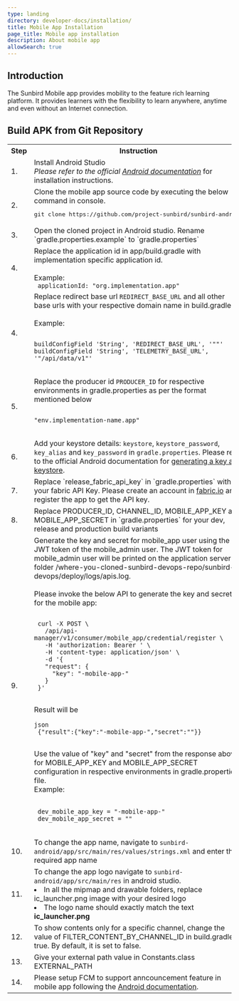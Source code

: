 ```yaml
---
type: landing
directory: developer-docs/installation/
title: Mobile App Installation
page_title: Mobile app installation
description: About mobile app
allowSearch: true
---
```

## Introduction

The Sunbird Mobile app provides mobility to the feature rich learning platform. It provides learners with the flexibility to learn anywhere, anytime and even without an Internet connection. 

## Build APK from Git Repository

<table>
  <tr>
    <th>Step</th>
    <th>Instruction</th>
  </tr>
  <tr>
    <td>1.</td>
    <td>Install Android Studio<br><i>Please refer to the official <a href="https://developer.android.com/studio/index.html">Android documentation</a></i> for installation instructions.</td>
  </tr>
  <tr>
    <td>2.</td>
    <td>Clone the mobile app source code by executing the below command in console.
    <pre>git clone https://github.com/project-sunbird/sunbird-android</pre></td>
  </tr>
  <tr>
    <td>3.</td>
    <td>Open the cloned project in Android studio. Rename `gradle.properties.example` to `gradle.properties`</td>
  </tr>
  <tr>
    <td>4.</td>
    <td>Replace the application id in app/build.gradle with implementation specific application id. <br><br>Example: <br> <code> applicationId: "org.implementation.app" </code> <br> </td>
  </tr>
  <tr>
    <td>4.</td>
    <td>Replace redirect base url <code>REDIRECT_BASE_URL</code> and all other base urls with your respective domain name in build.gradle<br>
  <br>
  Example:
<br>
<pre>
<code>
buildConfigField 'String', 'REDIRECT_BASE_URL', '"<http or https://domain-name>"'
buildConfigField 'String', 'TELEMETRY_BASE_URL', '"<http or https://domain-name>/api/data/v1"'
</code>
</pre>

  </td>
  </tr>
  <tr>
    <td>5.</td>
    <td>Replace the producer id <code>PRODUCER_ID</code> for respective environments in gradle.properties as per the format mentioned below
<pre> <code>
"env.implementation-name.app"
</code> </pre>
</td>
  </tr>
  <tr>
    <td>6.</td>
    <td>Add your keystore details: <code>keystore</code>, <code>keystore_password</code>, <code>key_alias</code> and <code>key_password</code> in <code>gradle.properties</code>.<bbrr> Please refer to the official Android documentation for <a href="https://developer.android.com/studio/publish/app-signing.html#generate-key" target="_blank"> generating a key and keystore</a>.</td>
  </tr>
  <tr>
    <td>7.</td>
    <td>Replace `release_fabric_api_key` in `gradle.properties` with your fabric API Key. Please create an account in <a href="https://get.fabric.io/" target="_blank">fabric.io</a> and register the app to get the API key. </td>
  </tr>
  <tr>
    <td>8.</td>
    <td>Replace PRODUCER_ID, CHANNEL_ID, MOBILE_APP_KEY and MOBILE_APP_SECRET in `gradle.properties` for your dev, release and production build variants</td>
  </tr>
  <tr>
    <td>9.</td>
    <td>Generate the key and secret for mobile_app user using the JWT token of the mobile_admin user. The JWT token for mobile_admin user will be printed on the application server folder /where-you-cloned-sunbird-devops-repo/sunbird-devops/deploy/logs/apis.log.<br><br>Please invoke the below API to generate the key and secret for the mobile app:<br>
 
  
 
<pre>
<code>
 curl -X POST \
   <your-sunbird-base-url>/api/api-manager/v1/consumer/mobile_app/credential/register \
   -H 'authorization: Bearer <mobile_admin_jwt_token_from_apis_log_file>' \
   -H 'content-type: application/json' \
   -d '{
   "request": {
     "key": "<implementation-name>-mobile-app-<version-number>"
   }
 }'
</code>
</pre>
 Result will be
 
<pre>
<code>json
 {"result":{"key":"<implementation-name>-mobile-app-<version-number>","secret":"<secret>"}}
</code>
</pre>
 Use the value of "key" and "secret" from the response above for MOBILE_APP_KEY and MOBILE_APP_SECRET configuration in respective environments in gradle.properties file.
 <br>
 Example:<br> 
<pre>
 <code>
 dev_mobile_app_key = "<implementation-name>-mobile-app-<version-number>"
 dev_mobile_app_secret = "<secret>"
 </code>
</pre>

</td> 
  </tr>
  <tr>
    <td>10.</td>
    <td>To change the app name, navigate to <code>sunbird-android/app/src/main/res/values/strings.xml</code> and enter the required app name</td>
  </tr>
  <tr>
    <td>11.</td>
    <td>To change the app logo navigate to <code>sunbird-android/app/src/main/res</code> in android studio.
    <li>In all the mipmap and drawable folders, replace ic_launcher.png image with your desired logo</li>
      <li>The logo name should exactly match the text <B>ic_launcher.png</b></li></td>
  </tr>
  <tr>
    <td>12.</td>
    <td>To show contents only for a specific channel, change the value of FILTER_CONTENT_BY_CHANNEL_ID in build.gradle to true. By default, it is set to false. </td>
  </tr>
  <tr>
    <td>13.</td>
    <td>Give your external path value in Constants.class EXTERNAL_PATH</td>
  </tr>
  <tr>
    <td>14.</td>
    <td>Please setup FCM to support anncouncement feature in mobile app following the <a href="https://firebase.google.com/docs/android/setup#manually_add_firebase" target="_blank">Android documentation</a>.</td>
  </tr>
</table>
